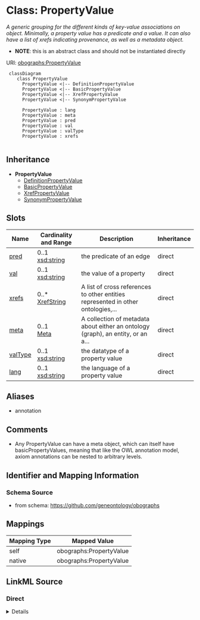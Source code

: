 # Class: PropertyValue
_A generic grouping for the different kinds of key-value associations on object. Minimally, a property value has a predicate and a value. It can also have a list of xrefs indicating provenance, as well as a metadata object._



* __NOTE__: this is an abstract class and should not be instantiated directly


URI: [obographs:PropertyValue](https://github.com/geneontology/obographs/PropertyValue)



```{mermaid}
 classDiagram
    class PropertyValue
      PropertyValue <|-- DefinitionPropertyValue
      PropertyValue <|-- BasicPropertyValue
      PropertyValue <|-- XrefPropertyValue
      PropertyValue <|-- SynonymPropertyValue
      
      PropertyValue : lang
      PropertyValue : meta
      PropertyValue : pred
      PropertyValue : val
      PropertyValue : valType
      PropertyValue : xrefs
      
```





## Inheritance
* **PropertyValue**
    * [DefinitionPropertyValue](DefinitionPropertyValue.md)
    * [BasicPropertyValue](BasicPropertyValue.md)
    * [XrefPropertyValue](XrefPropertyValue.md)
    * [SynonymPropertyValue](SynonymPropertyValue.md)



## Slots

| Name | Cardinality and Range | Description | Inheritance |
| ---  | --- | --- | --- |
| [pred](pred.md) | 0..1 <br/> [xsd:string](http://www.w3.org/2001/XMLSchema#string) | the predicate of an edge | direct |
| [val](val.md) | 0..1 <br/> [xsd:string](http://www.w3.org/2001/XMLSchema#string) | the value of a property | direct |
| [xrefs](xrefs.md) | 0..* <br/> [XrefString](XrefString.md) | A list of cross references to other entities represented in other ontologies,... | direct |
| [meta](meta.md) | 0..1 <br/> [Meta](Meta.md) | A collection of metadata about either an ontology (graph), an entity, or an a... | direct |
| [valType](valType.md) | 0..1 <br/> [xsd:string](http://www.w3.org/2001/XMLSchema#string) | the datatype of a property value | direct |
| [lang](lang.md) | 0..1 <br/> [xsd:string](http://www.w3.org/2001/XMLSchema#string) | the language of a property value | direct |







## Aliases


* annotation



## Comments

* Any PropertyValue can have a meta object, which can itself have basicPropertyValues, meaning that like the OWL annotation model, axiom annotations can be nested to arbitrary levels.

## Identifier and Mapping Information







### Schema Source


* from schema: https://github.com/geneontology/obographs





## Mappings

| Mapping Type | Mapped Value |
| ---  | ---  |
| self | obographs:PropertyValue |
| native | obographs:PropertyValue |





## LinkML Source

<!-- TODO: investigate https://stackoverflow.com/questions/37606292/how-to-create-tabbed-code-blocks-in-mkdocs-or-sphinx -->

### Direct

<details>
```yaml
name: PropertyValue
description: A generic grouping for the different kinds of key-value associations
  on object. Minimally, a property value has a predicate and a value. It can also
  have a list of xrefs indicating provenance, as well as a metadata object.
comments:
- Any PropertyValue can have a meta object, which can itself have basicPropertyValues,
  meaning that like the OWL annotation model, axiom annotations can be nested to arbitrary
  levels.
from_schema: https://github.com/geneontology/obographs
aliases:
- annotation
rank: 1000
abstract: true
slots:
- pred
- val
- xrefs
- meta
- valType
- lang

```
</details>

### Induced

<details>
```yaml
name: PropertyValue
description: A generic grouping for the different kinds of key-value associations
  on object. Minimally, a property value has a predicate and a value. It can also
  have a list of xrefs indicating provenance, as well as a metadata object.
comments:
- Any PropertyValue can have a meta object, which can itself have basicPropertyValues,
  meaning that like the OWL annotation model, axiom annotations can be nested to arbitrary
  levels.
from_schema: https://github.com/geneontology/obographs
aliases:
- annotation
rank: 1000
abstract: true
attributes:
  pred:
    name: pred
    description: the predicate of an edge
    from_schema: https://github.com/geneontology/obographs
    rank: 1000
    slot_uri: rdf:predicate
    alias: pred
    owner: PropertyValue
    domain_of:
    - Edge
    - SynonymPropertyValue
    - PropertyValue
    range: string
  val:
    name: val
    description: the value of a property
    from_schema: https://github.com/geneontology/obographs
    aliases:
    - value
    rank: 1000
    slot_uri: rdf:object
    alias: val
    owner: PropertyValue
    domain_of:
    - PropertyValue
    range: string
  xrefs:
    name: xrefs
    description: A list of cross references to other entities represented in other
      ontologies, vocabularies, databases, or websites. The semantics of xrefs are
      intentionally weak, and most closely align with rdfs:seeAlso
    from_schema: https://github.com/geneontology/obographs
    close_mappings:
    - rdfs:seeAlso
    rank: 1000
    multivalued: true
    alias: xrefs
    owner: PropertyValue
    domain_of:
    - Meta
    - PropertyValue
    range: XrefString
  meta:
    name: meta
    description: A collection of metadata about either an ontology (graph), an entity,
      or an axiom
    from_schema: https://github.com/geneontology/obographs
    aliases:
    - annotations
    rank: 1000
    alias: meta
    owner: PropertyValue
    domain_of:
    - GraphDocument
    - Graph
    - Node
    - Edge
    - PropertyValue
    - Axiom
    range: Meta
  valType:
    name: valType
    description: the datatype of a property value
    from_schema: https://github.com/geneontology/obographs
    aliases:
    - value type
    - datatype
    rank: 1000
    alias: valType
    owner: PropertyValue
    domain_of:
    - PropertyValue
    range: string
  lang:
    name: lang
    description: the language of a property value
    from_schema: https://github.com/geneontology/obographs
    rank: 1000
    alias: lang
    owner: PropertyValue
    domain_of:
    - PropertyValue
    range: string

```
</details>
